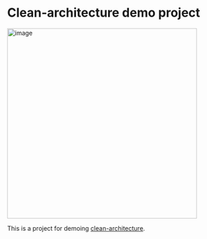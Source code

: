 # Clean-architecture demo project  

<img width="438" alt="image" src="https://github.com/garronej/snake-clean-architecture/assets/6702424/2cd5e5ee-0d5c-443b-95a7-b3c288da1233">

This is a project for demoing [clean-architecture](https://github.com/garronej/clean-architecture).  

